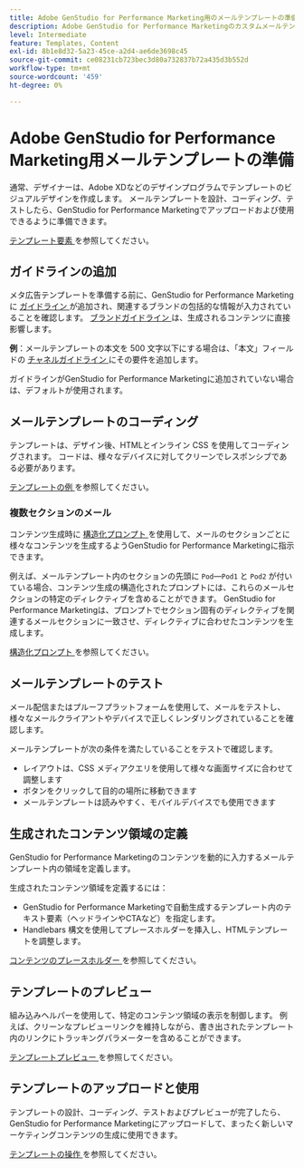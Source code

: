 ```yaml
---
title: Adobe GenStudio for Performance Marketing用のメールテンプレートの準備
description: Adobe GenStudio for Performance Marketingのカスタムメールテンプレートを作成する方法について説明します。
level: Intermediate
feature: Templates, Content
exl-id: 8b1e8d32-5a23-45ce-a2d4-ae6de3698c45
source-git-commit: ce08231cb723bec3d80a732837b72a435d3b552d
workflow-type: tm+mt
source-wordcount: '459'
ht-degree: 0%

---
```


# Adobe GenStudio for Performance Marketing用メールテンプレートの準備

通常、デザイナーは、Adobe XDなどのデザインプログラムでテンプレートのビジュアルデザインを作成します。 メールテンプレートを設計、コーディング、テストしたら、GenStudio for Performance Marketingでアップロードおよび使用できるように準備できます。

[ テンプレート要素 ](use-templates.md#template-elements) を参照してください。

## ガイドラインの追加

メタ広告テンプレートを準備する前に、GenStudio for Performance Marketingに [ ガイドライン ](/help/user-guide/guidelines/overview.md) が追加され、関連するブランドの包括的な情報が入力されていることを確認します。 [ ブランドガイドライン ](/help/user-guide/guidelines/brands.md) は、生成されるコンテンツに直接影響します。

**例**：メールテンプレートの本文を 500 文字以下にする場合は、「本文」フィールドの [ チャネルガイドライン ](/help/user-guide/guidelines/brands.md#channel-guidelines) にその要件を追加します。

ガイドラインがGenStudio for Performance Marketingに追加されていない場合は、デフォルトが使用されます。

## メールテンプレートのコーディング

テンプレートは、デザイン後、HTMLとインライン CSS を使用してコーディングされます。 コードは、様々なデバイスに対してクリーンでレスポンシブである必要があります。

[ テンプレートの例 ](/help/user-guide/content/customize-template.md#template-examples) を参照してください。

### 複数セクションのメール

コンテンツ生成時に [ 構造化プロンプト ](/help/user-guide/effective-prompts.md#structured-prompts) を使用して、メールのセクションごとに様々なコンテンツを生成するようGenStudio for Performance Marketingに指示できます。

例えば、メールテンプレート内のセクションの先頭に `Pod`—`Pod1` と `Pod2` が付いている場合、コンテンツ生成の構造化されたプロンプトには、これらのメールセクションの特定のディレクティブを含めることができます。 GenStudio for Performance Marketingは、プロンプトでセクション固有のディレクティブを関連するメールセクションに一致させ、ディレクティブに合わせたコンテンツを生成します。

[ 構造化プロンプト ](/help/user-guide/effective-prompts.md#structured-prompts) を参照してください。

## メールテンプレートのテスト

メール配信またはプルーフプラットフォームを使用して、メールをテストし、様々なメールクライアントやデバイスで正しくレンダリングされていることを確認します。

メールテンプレートが次の条件を満たしていることをテストで確認します。

* レイアウトは、CSS メディアクエリを使用して様々な画面サイズに合わせて調整します
* ボタンをクリックして目的の場所に移動できます
* メールテンプレートは読みやすく、モバイルデバイスでも使用できます

## 生成されたコンテンツ領域の定義

GenStudio for Performance Marketingのコンテンツを動的に入力するメールテンプレート内の領域を定義します。

生成されたコンテンツ領域を定義するには：

* GenStudio for Performance Marketingで自動生成するテンプレート内のテキスト要素（ヘッドラインやCTAなど）を指定します。
* Handlebars 構文を使用してプレースホルダーを挿入し、HTMLテンプレートを調整します。

[ コンテンツのプレースホルダー ](/help/user-guide/content/customize-template.md#content-placeholders) を参照してください。

## テンプレートのプレビュー

組み込みヘルパーを使用して、特定のコンテンツ領域の表示を制御します。 例えば、クリーンなプレビューリンクを維持しながら、書き出されたテンプレート内のリンクにトラッキングパラメーターを含めることができます。

[ テンプレートプレビュー ](/help/user-guide/content/customize-template.md#template-preview) を参照してください。

## テンプレートのアップロードと使用

テンプレートの設計、コーディング、テストおよびプレビューが完了したら、GenStudio for Performance Marketingにアップロードして、まったく新しいマーケティングコンテンツの生成に使用できます。

[ テンプレートの操作 ](use-templates.md) を参照してください。

